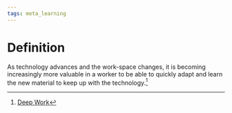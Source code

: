 ```yaml
---
tags: meta_learning
---
```


# Definition

As technology advances and the work-space changes, it is becoming increasingly more valuable in a worker to be able to quickly adapt and learn the new material to keep up with the technology.[^1]

[^1]: [Deep Work](zotero://open-pdf/library/items/J6AK883D?page=10)